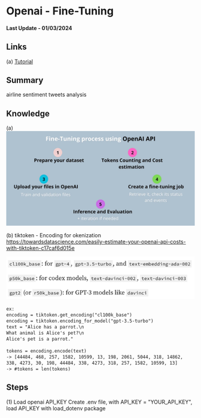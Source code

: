 # Openai - Fine-Tuning
#### Last Update - 01/03/2024
## Links
(a) [Tutorial](https://medium.com/ai-advances/complete-process-for-fine-tuning-gpt-3-5-turbo-using-openai-api-db4a50b3de1a)

## Summary
airline sentiment tweets analysis

## Knowledge
(a) 
![Alt text](image.png)

(b) tiktoken - Encoding for okenization
https://towardsdatascience.com/easily-estimate-your-openai-api-costs-with-tiktoken-c17caf6d015e

![Alt text](image-1.png)

```
ex:
encoding = tiktoken.get_encoding("cl100k_base")
encoding = tiktoken.encoding_for_model("gpt-3.5-turbo")
text = "Alice has a parrot.\n
What animal is Alice's pet?\n
Alice's pet is a parrot."

tokens = encoding.encode(text)
-> [44484, 468, 257, 1582, 10599, 13, 198, 2061, 5044, 318, 14862, 338, 4273, 30, 198, 44484, 338, 4273, 318, 257, 1582, 10599, 13]
-> #tokens = len(tokens)
```


## Steps
(1) Load openai API_KEY
Create .env file, with API_KEY = "YOUR_API_KEY", load API_KEY with load_dotenv package 


